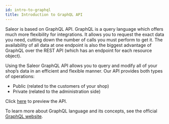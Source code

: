 ```yaml
---
id: intro-to-graphql
title: Introduction to GraphQL API
---
```



Saleor is based on GraphQL API. GraphQL is a query language which offers much more flexibility for integrations. It allows you to request the exact data you need, cutting down the number of calls you must perform to get it. The availability of all data at one endpoint is also the biggest advantage of GraphQL over the REST API (which has an endpoint for each resource object).

Using the Saleor GraphQL API allows you to query and modify all of your shop’s data in an efficient and flexible manner. Our API provides both types of operations: 
* Public (related to the customers of your shop) 
* Private (related to the administration side)

Click [here](https://pwa.demo.saleor.rocks/graphql/) to preview the API.

To learn more about GraphQL language and its concepts, see the official [GraphQL website](https://graphql.org/).


